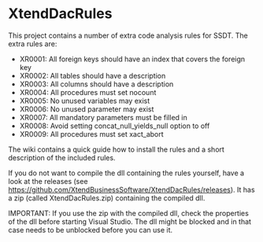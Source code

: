# XtendDacRules
This project contains a number of extra code analysis rules for SSDT.
The extra rules are:

* XR0001: All foreign keys should have an index that covers the foreign key
* XR0002: All tables should have a description
* XR0003: All columns should have a description
* XR0004: All procedures must set nocount
* XR0005: No unused variables may exist
* XR0006: No unused parameter may exist
* XR0007: All mandatory parameters must be filled in
* XR0008: Avoid setting concat_null_yields_null option to off
* XR0009: All procedures must set xact_abort

The wiki contains a quick guide how to install the rules and a short description of the included rules.

If you do not want to compile the dll containing the rules yourself, have a look at the releases (see https://github.com/XtendBusinessSoftware/XtendDacRules/releases). It has a zip (called XtendDacRules.zip) containing the compiled dll.

IMPORTANT: If you use the zip with the compiled dll, check the properties of the dll before starting Visual Studio. The dll might be blocked and in that case needs to be unblocked before you can use it.


